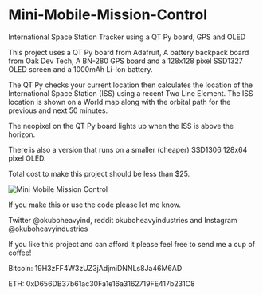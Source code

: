 # Mini-Mobile-Mission-Control
International Space Station Tracker using a QT Py board, GPS and OLED

This project uses a QT Py board from Adafruit, A battery backpack board from Oak Dev Tech, A BN-280 GPS board and a 128x128 pixel SSD1327 OLED screen and a 1000mAh Li-Ion battery.

The QT Py checks your current location then calculates  the location of the International Space Station (ISS) using a recent Two Line Element.
The ISS location is shown on a World map along with the orbital path for the previous and next 50 minutes.

The neopixel on the QT Py board lights up when the ISS is above the horizon.

There is also a version that runs on a smaller (cheaper) SSD1306 128x64 pixel OLED.

Total cost to make this project should be less than $25.

![Mini Mobile Mission Control](https://github.com/OkuboHeavyIndustries/Mini-Mobile-Mission-Control/blob/74784d850107647306428a71729298652873720b/IMG_3743.png)

If you make this or use the code please let me know. 

Twitter @okuboheavyind, reddit okuboheavyindustries and Instagram @okuboheavyindustries

If you like this project and can afford it please feel free to send me a cup of coffee!

Bitcoin: 19H3zFF4W3zUZ3jAdjmiDNNLs8Ja46M6AD

ETH: 0xD656DB37b61ac30Fa1e16a3162719FE417b231C8
